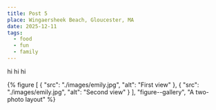 ```yaml
---
title: Post 5
place: Wingaersheek Beach, Gloucester, MA
date: 2025-12-11
tags: 
  - food
  - fun
  - family
---
```

hi hi hi

{% figure
  [
    { "src": "./images/emily.jpg", "alt": "First view" },
    { "src": "./images/emily.jpg", "alt": "Second view" }
  ],
  "figure--gallery",
  "A two-photo layout"
%}
